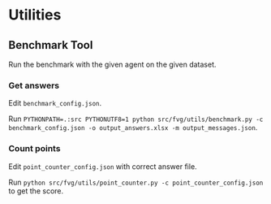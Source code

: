 # Utilities

## Benchmark Tool

Run the benchmark with the given agent on the given dataset.

### Get answers

Edit `benchmark_config.json`.

Run `PYTHONPATH=.:src PYTHONUTF8=1 python src/fvg/utils/benchmark.py -c benchmark_config.json -o output_answers.xlsx -m output_messages.json`.

### Count points

Edit `point_counter_config.json` with correct answer file.

Run `python src/fvg/utils/point_counter.py -c point_counter_config.json` to get the score.
